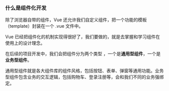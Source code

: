 ### 什么是组件化开发

除了浏览器自带的组件，Vue 还允许我们自定义组件，把一个功能的模板（template）封装在一个 .vue 文件中。

Vue 已经把组件化的机制实现得很好了，我们要做的，就是去掌握和学习组件在使用上的设计理念。

在后续的项目开发中，我们会把组件分为两个类型 ，一个是**通用型组件**，一个是**业务型组件**。

通用型组件就是各大组件库的组件风格，包括按钮、表单、弹窗等通用功能。业务型组件包含业务的交互逻辑，包括购物车、登录注册等，会和我们不同的业务强绑定。

